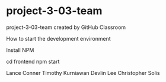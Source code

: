 # project-3-03-team
project-3-03-team created by GitHub Classroom

How to start the development environment

Install NPM

cd frontend
npm start


Lance Conner
Timothy Kurniawan
Devlin Lee
Christopher Solis